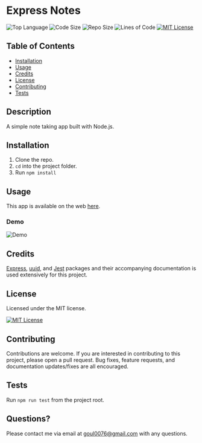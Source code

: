# Express Notes

![Top Language](https://img.shields.io/github/languages/top/nobleburgundy/express-notes?color=blue) ![Code Size](https://img.shields.io/github/languages/code-size/nobleburgundy/express-notes?color=blue) ![Repo Size](https://img.shields.io/github/repo-size/nobleburgundy/express-notes?color=blue) ![Lines of Code](https://img.shields.io/tokei/lines/github/nobleburgundy/express-notes?color=blue) [![MIT License](https://img.shields.io/apm/l/atomic-design-ui.svg?color=red)](https://github.com/nobleburgundy/express-notes/blob/master/LICENSE)

## Table of Contents

- [Installation](#installation)
- [Usage](#usage)
- [Credits](#credits)
- [License](#license)
- [Contributing](#contributing)
- [Tests](#tests)

## Description

A simple note taking app built with Node.js.

## Installation

1. Clone the repo.
2. `cd` into the project folder.
3. Run `npm install`

## Usage

This app is available on the web [here](https://jcg-express-notes.herokuapp.com/).

### Demo

![Demo](demo.gif)

## Credits

[Express](https://expressjs.com/), [uuid](https://github.com/uuidjs/uuid), and [Jest](https://jestjs.io/) packages and their accompanying documentation is used extensively for this project.

## License

Licensed under the MIT license.

[![MIT License](https://img.shields.io/apm/l/atomic-design-ui.svg?color=red)](https://github.com/nobleburgundy/express-notes/blob/master/LICENSE)

## Contributing

Contributions are welcome. If you are interested in contributing to this project, please open a pull request. Bug fixes, feature requests, and documentation updates/fixes are all encouraged.

## Tests

Run `npm run test` from the project root.

## Questions?

Please contact me via email at goul0076@gmail.com with any questions.
